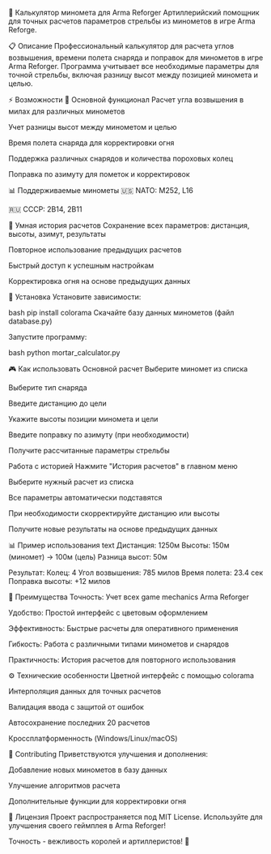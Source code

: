 🎯 Калькулятор миномета для Arma Reforger
Артиллерийский помощник для точных расчетов параметров стрельбы из минометов в игре Arma Reforge.

📋 Описание
Профессиональный калькулятор для расчета углов возвышения, времени полета снаряда и поправок для минометов в игре Arma Reforger. Программа учитывает все необходимые параметры для точной стрельбы, включая разницу высот между позицией миномета и целью.

⚡ Возможности
🎯 Основной функционал
Расчет угла возвышения в милах для различных минометов

Учет разницы высот между минометом и целью

Время полета снаряда для корректировки огня

Поддержка различных снарядов и количества пороховых колец

Поправка по азимуту для пометок и корректировок

📊 Поддерживаемые минометы
🇺🇸 NATO: M252, L16

🇷🇺 СССР: 2B14, 2B11

💾 Умная история расчетов
Сохранение всех параметров: дистанция, высоты, азимут, результаты

Повторное использование предыдущих расчетов

Быстрый доступ к успешным настройкам

Корректировка огня на основе предыдущих данных

🚀 Установка
Установите зависимости:

bash
pip install colorama
Скачайте базу данных минометов (файл database.py)

Запустите программу:

bash
python mortar_calculator.py

🎮 Как использовать
Основной расчет
Выберите миномет из списка

Выберите тип снаряда

Введите дистанцию до цели

Укажите высоты позиции миномета и цели

Введите поправку по азимуту (при необходимости)

Получите рассчитанные параметры стрельбы

Работа с историей
Нажмите "История расчетов" в главном меню

Выберите нужный расчет из списка

Все параметры автоматически подставятся

При необходимости скорректируйте дистанцию или высоты

Получите новые результаты на основе предыдущих данных

📊 Пример использования
text
Дистанция: 1250м
Высоты: 150м (миномет) -> 100м (цель)
Разница высот: 50м

Результат:
Колец: 4
Угол возвышения: 785 милов
Время полета: 23.4 сек
Поправка высоты: +12 милов

🎯 Преимущества
Точность: Учет всех game mechanics Arma Reforger

Удобство: Простой интерфейс с цветовым оформлением

Эффективность: Быстрые расчеты для оперативного применения

Гибкость: Работа с различными типами минометов и снарядов

Практичность: История расчетов для повторного использования

⚙️ Технические особенности
Цветной интерфейс с помощью colorama

Интерполяция данных для точных расчетов

Валидация ввода с защитой от ошибок

Автосохранение последних 20 расчетов

Кроссплатформенность (Windows/Linux/macOS)

🤝 Contributing
Приветствуются улучшения и дополнения:

Добавление новых минометов в базу данных

Улучшение алгоритмов расчета

Дополнительные функции для корректировки огня

📝 Лицензия
Проект распространяется под MIT License. Используйте для улучшения своего геймплея в Arma Reforger!

Точность - вежливость королей и артиллеристов! 🎯
